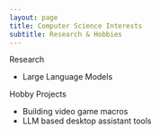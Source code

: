 ```yaml
---
layout: page
title: Computer Science Interests
subtitle: Research & Hobbies
---
```


Research
- Large Language Models

Hobby Projects
- Building video game macros
- LLM based desktop assistant tools
